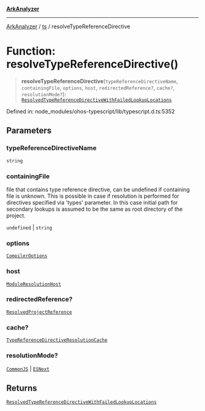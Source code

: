 [**ArkAnalyzer**](../../../../README.md)

***

[ArkAnalyzer](../../../../globals.md) / [ts](../README.md) / resolveTypeReferenceDirective

# Function: resolveTypeReferenceDirective()

> **resolveTypeReferenceDirective**(`typeReferenceDirectiveName`, `containingFile`, `options`, `host`, `redirectedReference?`, `cache?`, `resolutionMode?`): [`ResolvedTypeReferenceDirectiveWithFailedLookupLocations`](../interfaces/ResolvedTypeReferenceDirectiveWithFailedLookupLocations.md)

Defined in: node\_modules/ohos-typescript/lib/typescript.d.ts:5352

## Parameters

### typeReferenceDirectiveName

`string`

### containingFile

file that contains type reference directive, can be undefined if containing file is unknown.
This is possible in case if resolution is performed for directives specified via 'types' parameter. In this case initial path for secondary lookups
is assumed to be the same as root directory of the project.

`undefined` | `string`

### options

[`CompilerOptions`](../interfaces/CompilerOptions.md)

### host

[`ModuleResolutionHost`](../interfaces/ModuleResolutionHost.md)

### redirectedReference?

[`ResolvedProjectReference`](../interfaces/ResolvedProjectReference.md)

### cache?

[`TypeReferenceDirectiveResolutionCache`](../interfaces/TypeReferenceDirectiveResolutionCache.md)

### resolutionMode?

[`CommonJS`](../enumerations/ModuleKind.md#commonjs) | [`ESNext`](../enumerations/ModuleKind.md#esnext)

## Returns

[`ResolvedTypeReferenceDirectiveWithFailedLookupLocations`](../interfaces/ResolvedTypeReferenceDirectiveWithFailedLookupLocations.md)

